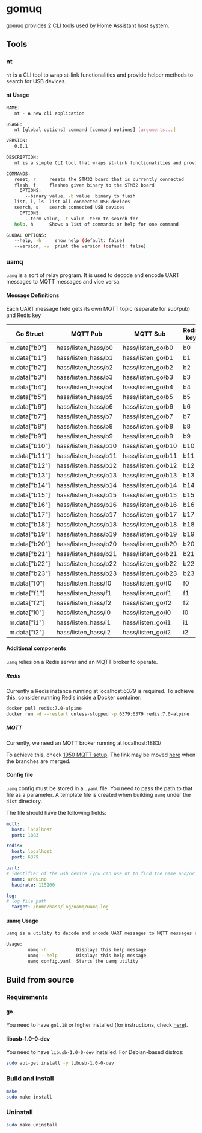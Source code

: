 # gomuq

gomuq provides 2 CLI tools used by Home Assistant host system.

## Tools

### nt

`nt` is a CLI tool to wrap st-link functionalities and provide helper methods to search for USB devices.

#### nt Usage

```bash
NAME:
   nt - A new cli application

USAGE:
   nt [global options] command [command options] [arguments...]

VERSION:
   0.0.1

DESCRIPTION:
   nt is a simple CLI tool that wraps st-link functionalities and provides helper methods to search for USB devices

COMMANDS:
   reset, r     resets the STM32 board that is currently connected
   flash, f     flashes given binary to the STM32 board
     OPTIONS:
       --binary value, -b value  binary to flash
   list, l, ls  list all connected USB devices
   search, s    search connected USB devices
     OPTIONS:
       --term value, -t value  term to search for
   help, h      Shows a list of commands or help for one command

GLOBAL OPTIONS:
   --help, -h     show help (default: false)
   --version, -v  print the version (default: false)
```

### uamq

`uamq` is a sort of relay program. It is used to decode and encode UART messages to MQTT messages and vice versa.

#### Message Definitions

Each UART message field gets its own MQTT topic (separate for sub/pub) and Redis key

|  Go Struct     |         MQTT Pub       |       MQTT Sub      | Redis key |
| -------------- | ---------------------- |-------------------- | ---------- |
|  m.data["b0"]  |  hass/listen_hass/b0   | hass/listen_go/b0   |    b0      |
|  m.data["b1"]  |  hass/listen_hass/b1   | hass/listen_go/b1   |    b1      |
|  m.data["b2"]  |  hass/listen_hass/b2   | hass/listen_go/b2   |    b2      |
|  m.data["b3"]  |  hass/listen_hass/b3   | hass/listen_go/b3   |    b3      |
|  m.data["b4"]  |  hass/listen_hass/b4   | hass/listen_go/b4   |    b4      |
|  m.data["b5"]  |  hass/listen_hass/b5   | hass/listen_go/b5   |    b5      |
|  m.data["b6"]  |  hass/listen_hass/b6   | hass/listen_go/b6   |    b6      |
|  m.data["b7"]  |  hass/listen_hass/b7   | hass/listen_go/b7   |    b7      |
|  m.data["b8"]  |  hass/listen_hass/b8   | hass/listen_go/b8   |    b8      |
|  m.data["b9"]  |  hass/listen_hass/b9   | hass/listen_go/b9   |    b9      |
| m.data["b10"]  |  hass/listen_hass/b10  | hass/listen_go/b10  |    b10     |
| m.data["b11"]  |  hass/listen_hass/b11  | hass/listen_go/b11  |    b11     |
| m.data["b12"]  |  hass/listen_hass/b12  | hass/listen_go/b12  |    b12     |
| m.data["b13"]  |  hass/listen_hass/b13  | hass/listen_go/b13  |    b13     |
| m.data["b14"]  |  hass/listen_hass/b14  | hass/listen_go/b14  |    b14     |
| m.data["b15"]  |  hass/listen_hass/b15  | hass/listen_go/b15  |    b15     |
| m.data["b16"]  |  hass/listen_hass/b16  | hass/listen_go/b16  |    b16     |
| m.data["b17"]  |  hass/listen_hass/b17  | hass/listen_go/b17  |    b17     |
| m.data["b18"]  |  hass/listen_hass/b18  | hass/listen_go/b18  |    b18     |
| m.data["b19"]  |  hass/listen_hass/b19  | hass/listen_go/b19  |    b19     |
| m.data["b20"]  |  hass/listen_hass/b20  | hass/listen_go/b20  |    b20     |
| m.data["b21"]  |  hass/listen_hass/b21  | hass/listen_go/b21  |    b21     |
| m.data["b22"]  |  hass/listen_hass/b22  | hass/listen_go/b22  |    b22     |
| m.data["b23"]  |  hass/listen_hass/b23  | hass/listen_go/b23  |    b23     |
|  m.data["f0"]  |  hass/listen_hass/f0   | hass/listen_go/f0   |    f0      |
|  m.data["f1"]  |  hass/listen_hass/f1   | hass/listen_go/f1   |    f1      |
|  m.data["f2"]  |  hass/listen_hass/f2   | hass/listen_go/f2   |    f2      |
|  m.data["i0"]  |  hass/listen_hass/i0   | hass/listen_go/i0   |    i0      |
|  m.data["i1"]  |  hass/listen_hass/i1   | hass/listen_go/i1   |    i1      |
|  m.data["i2"]  |  hass/listen_hass/i2   | hass/listen_go/i2   |    i2      |

#### Additional components

`uamq` relies on a Redis server and an MQTT broker to operate.

##### Redis

Currently a Redis instance running at localhost:6379 is required.
To achieve this, consider running Redis inside a Docker container:

```bash
docker pull redis:7.0-alpine
docker run -d --restart unless-stopped -p 6379:6379 redis:7.0-alpine
```

##### MQTT

Currently, we need an MQTT broker running at localhost:1883/

To achieve this, check [1950 MQTT setup](https://github.com/gntouts/1950/tree/feat_add_uart_relay/HomeAssistant/HostOS/mqtt). The link may be moved [here](https://github.com/gntouts/1950/tree/main/HomeAssistant/HostOS/mqtt) when the branches are merged.

#### Config file

`uamq` config must be stored in a `.yaml` file. You need to pass the path to that file as a parameter. A template file is created when building `uamq` under the `dist` directory.

The file should have the following fields:

```yaml
mqtt:
  host: localhost
  port: 1883

redis:
  host: localhost
  port: 6379

uart:
# identifier of the usb device (you can use nt to find the name and/or id of your device)
  name: arduino
  baudrate: 115200

log:
# log file path
  target: /home/hass/log/uamq/uamq.log
```

#### uamq Usage

```bash
uamq is a utility to decode and encode UART messages to MQTT messages and vice versa

Usage:
        uamq -h           Displays this help message
        uamq --help       Displays this help message
        uamq config.yaml  Starts the uamq utility
```

## Build from source

### Requirements

#### go

You need to have `go1.18` or higher installed (for instructions, check [here](https://go.dev/doc/install)).

#### libusb-1.0-0-dev

You need to have `libusb-1.0-0-dev` installed. For Debian-based distros:

```bash
sudo apt-get install -y libusb-1.0-0-dev
```

### Build and install

```bash
make
sudo make install
```

### Uninstall

```bash
sudo make uninstall
```
